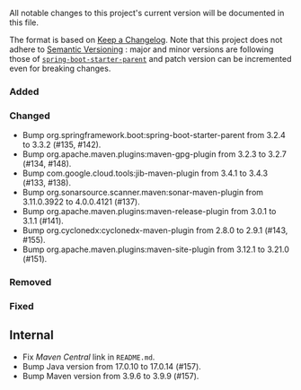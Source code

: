 All notable changes to this project's current version will be documented in this file.

The format is based on [Keep a Changelog](https://keepachangelog.com/en/1.0.0/). Note that
this project does not adhere to [Semantic Versioning](https://semver.org/spec/v2.0.0.html)
: major and minor versions are following those of
[`spring-boot-starter-parent`](https://spring.io/projects/spring-boot) and patch version
can be incremented even for breaking changes.

### Added

### Changed

- Bump org.springframework.boot:spring-boot-starter-parent from 3.2.4 to 3.3.2 (#135, #142).
- Bump org.apache.maven.plugins:maven-gpg-plugin from 3.2.3 to 3.2.7 (#134, #148).
- Bump com.google.cloud.tools:jib-maven-plugin from 3.4.1 to 3.4.3 (#133, #138).
- Bump org.sonarsource.scanner.maven:sonar-maven-plugin from 3.11.0.3922 to 4.0.0.4121 (#137).
- Bump org.apache.maven.plugins:maven-release-plugin from 3.0.1 to 3.1.1 (#141).
- Bump org.cyclonedx:cyclonedx-maven-plugin from 2.8.0 to 2.9.1 (#143, #155).
- Bump org.apache.maven.plugins:maven-site-plugin from 3.12.1 to 3.21.0 (#151).

### Removed

### Fixed

## Internal

- Fix _Maven Central_ link in `README.md`.
- Bump Java version from 17.0.10 to 17.0.14 (#157).
- Bump Maven version from 3.9.6 to 3.9.9 (#157).
